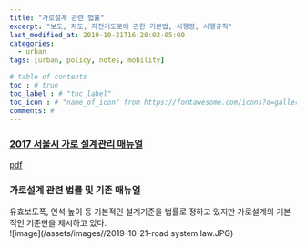 ```yaml
---
title: "가로설계 관련 법률"
excerpt: "보도, 차도, 자전거도로에 관한 기본법, 시행령, 시행규칙"
last_modified_at: 2019-10-21T16:20:02-05:00
categories:
  - urban
tags: [urban, policy, notes, mobility]

# table of contents
toc : # true
toc_label : # "toc_label"
toc_icon : # "name_of_icon" from https://fontawesome.com/icons?d=gallery&s=solid&m=free
comments: #
---
```


### [2017 서울시 가로 설계관리 매뉴얼](http://news.seoul.go.kr/safe/archives/50398)  
[pdf](http://news.seoul.go.kr/safe/files/2017/02/58b37ab7e73191.21396991.pdf)

### 가로설계 관련 법률 및 기존 매뉴얼   
유효보도폭, 연석 높이 등 기본적인 설계기준을 법률로 정하고 있지만 가로설계의 기본적인 기준만을 제시하고 있다.  
![image](/assets/images//2019-10-21-road system law.JPG)
